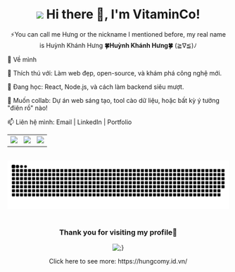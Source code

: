 <h1 align="center">
  <img src = "https://media2.giphy.com/media/QssGEmpkyEOhBCb7e1/giphy.gif?cid=ecf05e47a0n3gi1bfqntqmob8g9aid1oyj2wr3ds3mg700bl&rid=giphy.gif" width = 24px>
  Hi there 👋, I'm VitaminCo!
</h1>
<p align="center">⚡You can call me Hưng or the nickname I mentioned before, my real name is Huỳnh Khánh Hưng
  <b>🍀Huỳnh Khánh Hưng🍀</b> 
  (≧∇≦)ﾉ  
</p>


🎉 Về mình





👀 Thích thú với: Làm web đẹp, open-source, và khám phá công nghệ mới.



🌱 Đang học: React, Node.js, và cách làm backend siêu mượt.



💞️ Muốn collab: Dự án web sáng tạo, tool cào dữ liệu, hoặc bất kỳ ý tưởng "điên rồ" nào!



📫 Liên hệ mình: Email | LinkedIn | Portfolio

<table>
  <th>
    <a target="_blank">
      <img src="https://github.com/user-attachments/assets/422a8fbe-dced-4b2e-96d6-c2292fb5d736" width="220px" style="max-width:100%;">
    </a>
  </th>
  
  <th col=3>
    <a target="_blank">
       <img src="https://github.com/user-attachments/assets/f6b45907-406c-4d55-9d84-9c5282a2e747" style="max-width:100%;">
    </a>
  </th>
  
  <th>
    <a target="_blank">
      <img src="https://github.com/user-attachments/assets/7d1f3271-f09a-4c72-8201-efce09c6384e" width="200px" style="max-width:100%;">
    </a>
  </th>
  
</table>

</br>
<div align="center">
  <a target="_blank">
    <img src="https://github.com/JayantGoel001/JayantGoel001/blob/master/github-contribution-grid-snake.svg" style="max-width:100%;">
  </a>
</div>

<br/>
<div align="center">

### Thank you for visiting my profile💖
  <img width="350" alt=";}" src="#">
  
</div>

<p align="center">Click here to see more: https://hungcomy.id.vn/</p>
